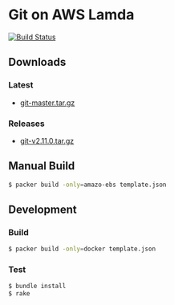 # Git on AWS Lamda

[![Build Status](https://travis-ci.org/aws-lambda-bins/git.svg?branch=master)](https://travis-ci.org/aws-lambda-bins/git)

## Downloads

### Latest

- [git-master.tar.gz](https://s3-ap-northeast-1.amazonaws.com/aws-lambda-bins/git/git-master.tar.gz)

### Releases

- [git-v2.11.0.tar.gz](https://s3-ap-northeast-1.amazonaws.com/aws-lambda-bins/git/git-v2.11.0.tar.gz)

## Manual Build

```sh
$ packer build -only=amazo-ebs template.json
```

## Development

### Build

```sh
$ packer build -only=docker template.json
```

### Test

```sh
$ bundle install
$ rake
```
